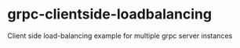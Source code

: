 # grpc-clientside-loadbalancing

Client side load-balancing example for multiple grpc server instances
